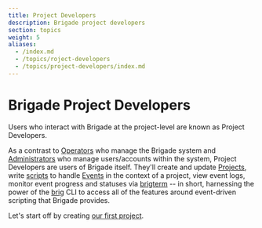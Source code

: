 ```yaml
---
title: Project Developers
description: Brigade project developers
section: topics
weight: 5
aliases:
  - /index.md
  - /topics/roject-developers
  - /topics/project-developers/index.md
---
```


# Brigade Project Developers

Users who interact with Brigade at the project-level are known as Project
Developers.

As a contrast to [Operators] who manage the Brigade system and [Administrators]
who manage users/accounts within the system, Project Developers are users
of Brigade itself.  They'll create and update [Projects], write [scripts] to
handle [Events] in the context of a project, view event logs, monitor event
progress and statuses via [brigterm] -- in short, harnessing the power of the
[brig] CLI to access all of the features around event-driven scripting that
Brigade provides.

Let's start off by creating [our first project][Projects].

[Operators]: /topics/operators
[Administrators]: /topics/administrators
[Projects]: /topics/project-developers/projects
[scripts]: /topics/scripting
[Events]: /topics/project-developers/events
[brigterm]: /topics/project-developers/brigterm
[brig]: /topics/project-developers/brig